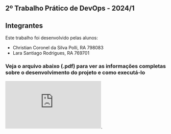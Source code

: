 ## 2º Trabalho Prático de DevOps - 2024/1 ##

## Integrantes ##
Este trabalho foi desenvolvido pelas alunos:
- Christian Coronel da Silva Polli, RA  798083
- Lara Santiago Rodrigues, RA 769701

### Veja o arquivo abaixo (.pdf) para ver as informações completas sobre o desenvolvimento do projeto e como executá-lo ###
![Documentação - T2](https://github.com/lsr94/DevOps-Projeto2-Livraria/blob/vaiCorinthians/Documenta%C3%A7%C3%A3o%20-%20T2.pdf).
